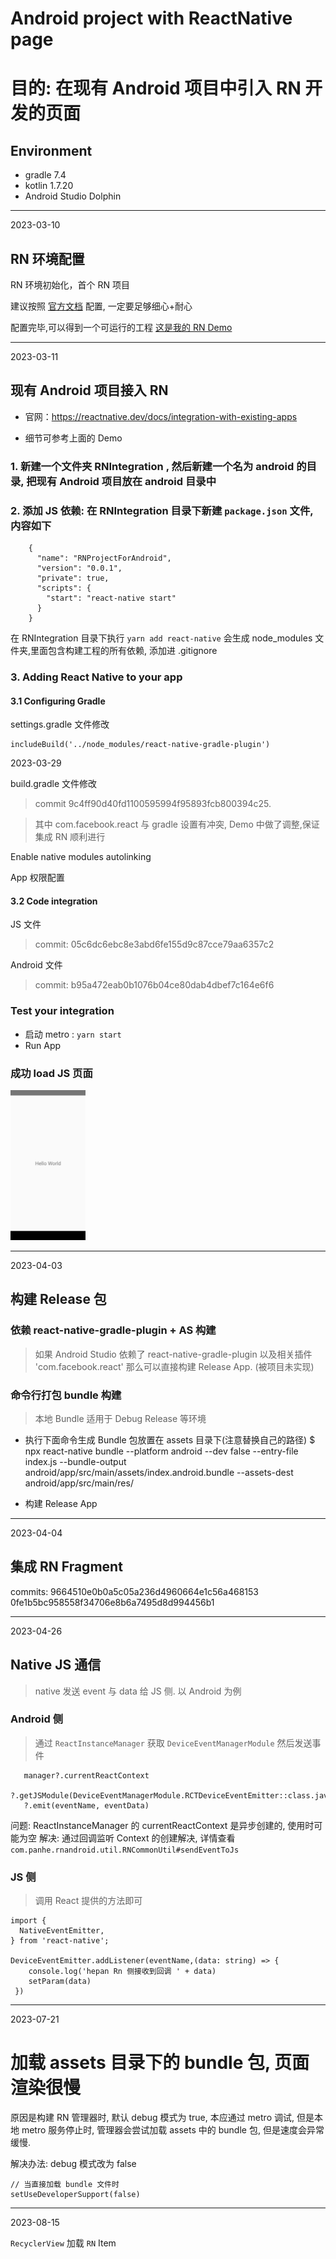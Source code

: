 # Android project with ReactNative page

# 目的: 在现有 Android 项目中引入 RN 开发的页面

## Environment
- gradle 7.4
- kotlin 1.7.20
- Android Studio Dolphin

---
2023-03-10
## RN 环境配置
RN 环境初始化，首个 RN 项目

建议按照 [官方文档](https://reactnative.dev/docs/environment-setup) 配置, 一定要足够细心+耐心

配置完毕,可以得到一个可运行的工程 [这是我的 RN Demo](https://github.com/HeCaser/RNProjectForAndroid)

---
2023-03-11
## 现有 Android 项目接入 RN

- 官网：https://reactnative.dev/docs/integration-with-existing-apps

- 细节可参考上面的 Demo


### 1. 新建一个文件夹 RNIntegration , 然后新建一个名为 android 的目录, 把现有 Android 项目放在 android 目录中

### 2. 添加 JS 依赖: 在 RNIntegration 目录下新建 `package.json` 文件, 内容如下

```
    {
      "name": "RNProjectForAndroid",
      "version": "0.0.1",
      "private": true,
      "scripts": {
        "start": "react-native start"
      }
    }
```

 在 RNIntegration 目录下执行 `yarn add react-native` 会生成 node_modules 文件夹,里面包含构建工程的所有依赖, 添加进 .gitignore


### 3. Adding React Native to your app

#### 3.1 Configuring Gradle

 settings.gradle 文件修改

```
includeBuild('../node_modules/react-native-gradle-plugin')
```


2023-03-29

build.gradle 文件修改
> commit 9c4ff90d40fd1100595994f95893fcb800394c25.

>  其中 com.facebook.react 与 gradle 设置有冲突, Demo 中做了调整,保证集成 RN 顺利进行


Enable native modules autolinking

App 权限配置

#### 3.2 Code integration

JS 文件
>commit: 05c6dc6ebc8e3abd6fe155d9c87cce79aa6357c2

Android 文件
>commit: b95a472eab0b1076b04ce80dab4dbef7c164e6f6


### Test your integration

- 启动 metro : `yarn start`
- Run App

### 成功 load JS 页面

<img  width='120' src='01loadjs.png'>


---
2023-04-03
## 构建 Release 包

### 依赖 react-native-gradle-plugin  + AS  构建
> 如果 Android Studio 依赖了 react-native-gradle-plugin 以及相关插件 'com.facebook.react' 那么可以直接构建 Release App. (被项目未实现)

### 命令行打包 bundle 构建
> 本地 Bundle 适用于 Debug Release 等环境

- 执行下面命令生成 Bundle 包放置在 assets 目录下(注意替换自己的路径)
$ npx react-native bundle --platform android --dev false --entry-file index.js --bundle-output android/app/src/main/assets/index.android.bundle --assets-dest android/app/src/main/res/

- 构建 Release App 

---

2023-04-04
## 集成 RN Fragment
commits: 9664510e0b0a5c05a236d4960664e1c56a468153 0fe1b5bc958558f34706e8b6a7495d8d994456b1

---

2023-04-26 
## Native JS 通信
> native 发送 event 与 data 给 JS 侧. 以 Android 为例

### Android 侧
> 通过 `ReactInstanceManager` 获取 `DeviceEventManagerModule` 然后发送事件

```
   manager?.currentReactContext
   ?.getJSModule(DeviceEventManagerModule.RCTDeviceEventEmitter::class.java)
   ?.emit(eventName, eventData) 
```
问题: ReactInstanceManager 的 currentReactContext 是异步创建的, 使用时可能为空
解决: 通过回调监听 Context 的创建解决, 详情查看 `com.panhe.rnandroid.util.RNCommonUtil#sendEventToJs`

### JS 侧
>调用 React 提供的方法即可 

```
import {
  NativeEventEmitter,
} from 'react-native';

DeviceEventEmitter.addListener(eventName,(data: string) => {
    console.log('hepan Rn 侧接收到回调 ' + data)
    setParam(data)
 })
```

---

2023-07-21

# 加载 assets 目录下的 bundle 包, 页面渲染很慢

原因是构建 RN 管理器时, 默认 debug 模式为 true, 本应通过 metro 调试, 但是本地 metro 服务停止时, 管理器会尝试加载 assets 中的 bundle 包, 但是速度会异常缓慢.

解决办法: debug 模式改为 false

```
// 当直接加载 bundle 文件时
setUseDeveloperSupport(false)
```

---

2023-08-15

`RecyclerView` 加载 `RN` Item

